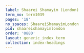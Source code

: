 ```yaml
---
label: Shaarei Shamayim (London)
term_no: term1039
pages: '18'
no_spaces: ShaareiShamayimLondon
pid: shaareishamayimlondon
order: '0880'
layout: generic_index_term
collection: index-headings
---
```

